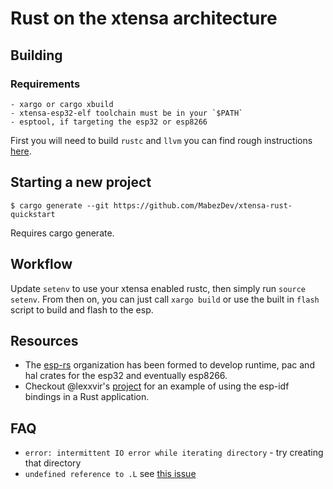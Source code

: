 
# Rust on the xtensa architecture

## Building

### Requirements

    - xargo or cargo xbuild
    - xtensa-esp32-elf toolchain must be in your `$PATH`
    - esptool, if targeting the esp32 or esp8266

First you will need to build `rustc` and `llvm` you can find rough instructions [here](https://gist.github.com/MabezDev/26e175790f84f2f2b0f9bca4e63275d1).

## Starting a new project

`$ cargo generate --git https://github.com/MabezDev/xtensa-rust-quickstart`

Requires cargo generate.

## Workflow

Update `setenv` to use your xtensa enabled rustc, then simply run `source setenv`.
From then on, you can just call `xargo build` or use the built in `flash` script to build and flash to the esp.


## Resources

- The [esp-rs](https://github.com/esp-rs) organization has been formed to develop runtime, pac and hal crates for the esp32 and eventually esp8266.
- Checkout @lexxvir's [project](https://github.com/lexxvir/esp32-hello) for an example of using the esp-idf bindings in a Rust application.

## FAQ

- `error: intermittent IO error while iterating directory` - try creating that directory
- `undefined reference to .L` see [this issue](https://github.com/MabezDev/xtensa-rust-quickstart/issues/1)